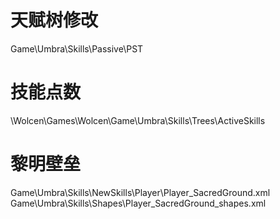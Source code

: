 # 天赋树修改
Game\Umbra\Skills\Passive\PST

# 技能点数
\Wolcen\Games\Wolcen\Game\Umbra\Skills\Trees\ActiveSkills

# 黎明壁垒
Game\Umbra\Skills\NewSkills\Player\Player_SacredGround.xml
Game\Umbra\Skills\Shapes\Player_SacredGround_shapes.xml

